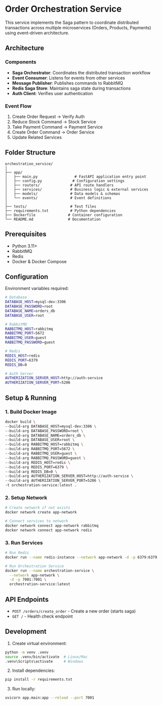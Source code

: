 # Order Orchestration Service

This service implements the Saga pattern to coordinate distributed transactions across multiple microservices (Orders, Products, Payments) using event-driven architecture.

## Architecture

### Components
- **Saga Orchestrator**: Coordinates the distributed transaction workflow
- **Event Consumer**: Listens for events from other services
- **Message Publisher**: Publishes commands to RabbitMQ
- **Redis Saga Store**: Maintains saga state during transactions
- **Auth Client**: Verifies user authentication

### Event Flow
1. Create Order Request → Verify Auth
2. Reduce Stock Command → Stock Service
3. Take Payment Command → Payment Service
4. Create Order Command → Order Service
5. Update Related Services

## Folder Structure
```
orchestration_service/
│
├── app/
│   ├── main.py                 # FastAPI application entry point
│   ├── config.py              # Configuration settings
│   ├── routers/              # API route handlers
│   ├── services/             # Business logic & external services
│   ├── models/               # Data models & schemas
│   └── events/               # Event definitions
│
├── tests/                    # Test files
├── requirements.txt          # Python dependencies
├── Dockerfile               # Container configuration
└── README.md                # Documentation
```

## Prerequisites
- Python 3.11+
- RabbitMQ
- Redis
- Docker & Docker Compose

## Configuration

Environment variables required:
```bash
# Database
DATABASE_HOST=mysql-dev:3306
DATABASE_PASSWORD=root
DATABASE_NAME=orders_db
DATABASE_USER=root

# RabbitMQ
RABBITMQ_HOST=rabbitmq
RABBITMQ_PORT=5672
RABBITMQ_USER=guest
RABBITMQ_PASSWORD=guest

# Redis
REDIS_HOST=redis
REDIS_PORT=6379
REDIS_DB=0

# Auth Server
AUTHERIZATION_SERVER_HOST=http://auth-service
AUTHERIZATION_SERVER_PORT=5206
```

## Setup & Running

### 1. Build Docker Image
```bash
docker build \
--build-arg DATABASE_HOST=mysql-dev:3306 \
--build-arg DATABASE_PASSWORD=root \
--build-arg DATABASE_NAME=orders_db \
--build-arg DATABASE_USER=root \
--build-arg RABBITMQ_HOST=rabbitmq \
--build-arg RABBITMQ_PORT=5672 \
--build-arg RABBITMQ_USER=guest \
--build-arg RABBITMQ_PASSWORD=guest \
--build-arg REDIS_HOST=redis \
--build-arg REDIS_PORT=6379 \
--build-arg REDIS_DB=0 \
--build-arg AUTHERIZATION_SERVER_HOST=http://auth-service \
--build-arg AUTHERIZATION_SERVER_PORT=5206 \
-t orchestration-service:latest .
```

### 2. Setup Network
```bash
# Create network if not exists
docker network create app-network

# Connect services to network
docker network connect app-network rabbitmq
docker network connect app-network redis
```

### 3. Run Services
```bash
# Run Redis
docker run --name redis-instance --network app-network -d -p 6379:6379 redis

# Run Orchestration Service
docker run --name orchestration-service \
  --network app-network \
  -d -p 7001:7001 \
  orchestration-service:latest
```

## API Endpoints

- `POST /orders/create_order` - Create a new order (starts saga)
- `GET /` - Health check endpoint

## Development

1. Create virtual environment:
```bash
python -m venv .venv
source .venv/bin/activate  # Linux/Mac
.venv\Scripts\activate     # Windows
```

2. Install dependencies:
```bash
pip install -r requirements.txt
```

3. Run locally:
```bash
uvicorn app.main:app --reload --port 7001
```